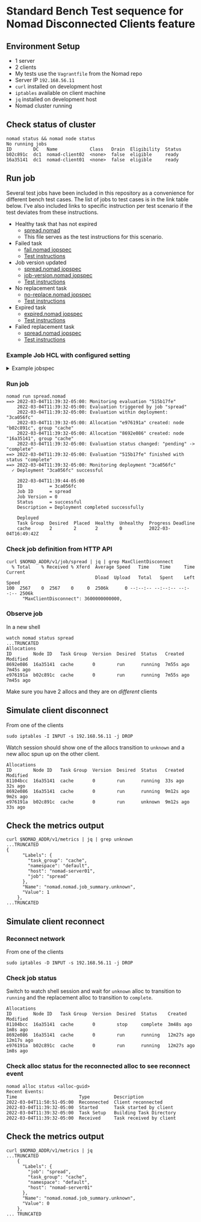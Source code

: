 # Standard Bench Test sequence for Nomad Disconnected Clients feature

## Environment Setup

- 1 server
- 2 clients
- My tests use the `Vagrantfile` from the Nomad repo
- Server IP `192.168.56.11`
- `curl` installed on development host
- `iptables` available on client machine
- `jq` installed on development host
- Nomad cluster running
</details>

## Check status of cluster

```shell
nomad status && nomad node status
No running jobs
ID        DC   Name            Class   Drain  Eligibility  Status
b02c891c  dc1  nomad-client02  <none>  false  eligible     ready
16a35141  dc1  nomad-client01  <none>  false  eligible     ready
```

## Run job

Several test jobs have been included in this repository as a convenience for different bench test cases. The list of jobs to test cases is in the link table below. I've also included links to specific instruction per test scenario if the test deviates from these instructions.

- Healthy task that has not expired
  - [spread.nomad](spread.nomad)
  - This file serves as the test instructions for this scenario.
- Failed task
  - [fail.nomad jopspec](fail.nomad)
  - [Test instructions](failed.md)
- Job version updated
  - [spread.nomad jopspec](spread.nomad)
  - [job-version.nomad jopspec](job-version.nomad)
  - [Test instructions](job-version.md)
- No replacement task
  - [no-replace.nomad jopspec](no-replace.nomad)
  - [Test instructions](no-replace.md)
- Expired task
  - [expired.nomad jopspec](expired.nomad)
  - [Test instructions](expired.md)
- Failed replacement task
  - [spread.nomad jopspec](spread.nomad)
  - [Test instructions](failed-replacement.md)


### Example Job HCL with configured setting

<details>
  <summary>Example jobspec</summary>
  
```hcl
job "spread" {
  datacenters = ["dc1"]

  group "cache" {
    count = 2
  
    # This is the setting that controls the disconnected client behavior
    max_client_disconnect = "1h"

    spread {
      attribute = "${node.datacenter}"
    }

    network {
      port "db" {
        to = 6379
      }
    }

    task "redis" {
      driver = "docker"

      config {
        image = "redis:3.2"

        ports = ["db"]
      }

      resources {
        cpu    = 500
        memory = 256
      }
    }
  }
}
```

</details>

### Run job

```shell
nomad run spread.nomad
==> 2022-03-04T11:39:32-05:00: Monitoring evaluation "515b17fe"
    2022-03-04T11:39:32-05:00: Evaluation triggered by job "spread"
    2022-03-04T11:39:32-05:00: Evaluation within deployment: "3ca056fc"
    2022-03-04T11:39:32-05:00: Allocation "e976191a" created: node "b02c891c", group "cache"
    2022-03-04T11:39:32-05:00: Allocation "8692e086" created: node "16a35141", group "cache"
    2022-03-04T11:39:32-05:00: Evaluation status changed: "pending" -> "complete"
==> 2022-03-04T11:39:32-05:00: Evaluation "515b17fe" finished with status "complete"
==> 2022-03-04T11:39:32-05:00: Monitoring deployment "3ca056fc"
  ✓ Deployment "3ca056fc" successful

    2022-03-04T11:39:44-05:00
    ID          = 3ca056fc
    Job ID      = spread
    Job Version = 0
    Status      = successful
    Description = Deployment completed successfully

    Deployed
    Task Group  Desired  Placed  Healthy  Unhealthy  Progress Deadline
    cache       2        2       2        0          2022-03-04T16:49:42Z
```

### Check job definition from HTTP API

```shell
curl $NOMAD_ADDR/v1/job/spread | jq | grep MaxClientDisconnect
  % Total    % Received % Xferd  Average Speed   Time    Time     Time  Current
                                 Dload  Upload   Total   Spent    Left  Speed
100  2567    0  2567    0     0  2506k      0 --:--:-- --:--:-- --:--:-- 2506k
      "MaxClientDisconnect": 3600000000000,
```

### Observe job

In a new shell

```shell
watch nomad status spread
...TRUNCATED
Allocations
ID        Node ID   Task Group  Version  Desired  Status   Created    Modified
8692e086  16a35141  cache       0        run      running  7m55s ago  7m45s ago
e976191a  b02c891c  cache       0        run      running  7m55s ago  7m45s ago
```

Make sure you have 2 allocs and they are on *different* clients

## Simulate client disconnect

From one of the clients 

```shell
sudo iptables -I INPUT -s 192.168.56.11 -j DROP
```

Watch session should show one of the allocs transition to `unknown` and a new alloc spun up on the other client.

```shell
Allocations
ID        Node ID   Task Group  Version  Desired  Status   Created    Modified
81104bcc  16a35141  cache       0        run      running  33s ago    32s ago
8692e086  16a35141  cache       0        run      running  9m12s ago  9m2s ago
e976191a  b02c891c  cache       0        run      unknown  9m12s ago  33s ago
```

## Check the metrics output

```shell
curl $NOMAD_ADDR/v1/metrics | jq | grep unknown
...TRUNCATED
{
      "Labels": {
        "task_group": "cache",
        "namespace": "default",
        "host": "nomad-server01",
        "job": "spread"
      },
      "Name": "nomad.nomad.job_summary.unknown",
      "Value": 1
    },
...TRUNCATED
```

## Simulate client reconnect 

### Reconnect network

From one of the clients 

```shell
sudo iptables -D INPUT -s 192.168.56.11 -j DROP
```

### Check job status

Switch to watch shell session and wait for `unknown` alloc to transition to `running` and the replacement alloc to
transition to `complete`.

```shell
Allocations
ID        Node ID   Task Group  Version  Desired  Status    Created     Modified
81104bcc  16a35141  cache       0        stop     complete  3m48s ago   1m8s ago
8692e086  16a35141  cache       0        run      running   12m27s ago  12m17s ago
e976191a  b02c891c  cache       0        run      running   12m27s ago  1m8s ago
```

### Check alloc status for the reconnected alloc to see reconnect event

```
nomad alloc status <alloc-guid>
Recent Events:
Time                       Type         Description
2022-03-04T11:50:51-05:00  Reconnected  Client reconnected
2022-03-04T11:39:32-05:00  Started      Task started by client
2022-03-04T11:39:32-05:00  Task Setup   Building Task Directory
2022-03-04T11:39:32-05:00  Received     Task received by client
```

## Check the metrics output

```shell
curl $NOMAD_ADDR/v1/metrics | jq
...TRUNCATED
    {
      "Labels": {
        "job": "spread",
        "task_group": "cache",
        "namespace": "default",
        "host": "nomad-server01"
      },
      "Name": "nomad.nomad.job_summary.unknown",
      "Value": 0
    },
... TRUNCATED    
```
